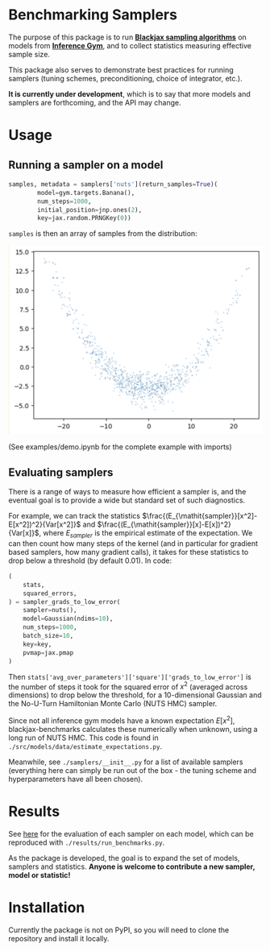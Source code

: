 # Benchmarking Samplers

The purpose of this package is to run **[Blackjax sampling algorithms](https://blackjax-devs.github.io/blackjax/)** on models from **[Inference Gym](https://github.com/tensorflow/probability/blob/main/spinoffs/inference_gym/notebooks/inference_gym_tutorial.ipynb)**, and to collect statistics measuring effective sample size.

This package also serves to demonstrate best practices for running samplers (tuning schemes, preconditioning, choice of integrator, etc.).

**It is currently under development**, which is to say that more models and samplers are forthcoming, and the API may change.

# Usage

## Running a sampler on a model

```python
samples, metadata = samplers['nuts'](return_samples=True)(
        model=gym.targets.Banana(),
        num_steps=1000,
        initial_position=jnp.ones(2),
        key=jax.random.PRNGKey(0))
```

`samples` is then an array of samples from the distribution:

![banana](./img/banana.png)

(See examples/demo.ipynb for the complete example with imports)

## Evaluating samplers

There is a range of ways to measure how efficient a sampler is, and the eventual goal is to provide a wide but standard set of such diagnostics.

For example, we can track the statistics $\frac{(E_{\mathit{sampler}}[x^2]-E[x^2])^2}{Var[x^2]}$ and $\frac{(E_{\mathit{sampler}}[x]-E[x])^2}{Var[x]}$, where $E_{\mathit{sampler}}$ is the empirical estimate of the expectation. We can then count how many steps of the kernel (and in particular for gradient based samplers, how many gradient calls), it takes for these statistics to drop below a threshold (by default $0.01$). In code:

```python
(
    stats,
    squared_errors,
) = sampler_grads_to_low_error(
    sampler=nuts(),
    model=Gaussian(ndims=10),
    num_steps=1000,
    batch_size=10,
    key=key,
    pvmap=jax.pmap
)
```

Then `stats['avg_over_parameters']['square']['grads_to_low_error']` is the number of steps it took for the squared error of $x^2$ (averaged across dimensions) to drop below the threshold, for a 10-dimensional Gaussian and the No-U-Turn Hamiltonian Monte Carlo (NUTS HMC) sampler.

Since not all inference gym models have a known expectation $E[x^2]$, blackjax-benchmarks calculates these numerically when unknown, using a long run of NUTS HMC. This code is found in `./src/models/data/estimate_expectations.py`.

Meanwhile, see `./samplers/__init__.py` for a list of available samplers (everything here can simply be run out of the box - the tuning scheme and hyperparameters have all been chosen).

<!-- Since gradient calls are the main computational expense of the sampler, and since $E[x^2]$ is a non-trivial statistic of a distribution, this metric is a good proxy for how long (in wallclock time) it takes a sampler to get good results on a given model.  -->

# Results

See [here](./results/) for the evaluation of each sampler on each model, which can be reproduced with `./results/run_benchmarks.py`.

As the package is developed, the goal is to expand the set of models, samplers and statistics. **Anyone is welcome to contribute a new sampler, model or statistic!**

# Installation

Currently the package is not on PyPI, so you will need to clone the repository and install it locally.